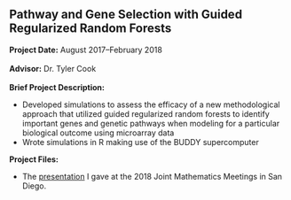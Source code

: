 ## Pathway and Gene Selection with Guided Regularized Random Forests

**Project Date:** August 2017&ndash;February 2018
<br><br>
**Advisor:** Dr. Tyler Cook
<br><br>
**Brief Project Description:** 

- Developed simulations to assess the efficacy of a new methodological approach that utilized guided regularized random forests to identify important genes and genetic pathways when modeling for a particular biological outcome using microarray data
- Wrote simulations in R making use of the BUDDY supercomputer

**Project Files:** 

- The [presentation](/GENES/JMM2018_GRRF.pdf) I gave at the 2018 Joint Mathematics Meetings in San Diego. 
